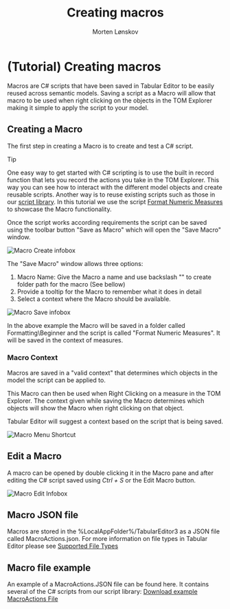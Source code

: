 ﻿---
uid: creating-macros
title: Creating macros
author: Morten Lønskov
updated: 2023-12-07
applies_to:
  editions:
    - edition: Desktop
    - edition: Business
    - edition: Enterprise
---
# (Tutorial) Creating macros

Macros are C# scripts that have been saved in Tabular Editor to be easily reused across semantic models.
Saving a script as a  Macro will allow that macro to be used when right clicking on the objects in the TOM Explorer making it simple to apply the script to your model.

## Creating a Macro

The first step in creating a Macro is to create and test a C# script. 

> [!TIP]
>One easy way to get started with C# scripting is to use the built in record function that lets you record the actions you take in the TOM Explorer.
>This way you can see how to interact with the different model objects and create reusable scripts.
>Another way is to reuse existing scripts such as those in our [script library](xref:csharp-script-library).
>In this tutorial we use the script [Format Numeric Measures](xref:script-format-numeric-measures) to showcase the Macro functionality.

Once the script works according requirements the script can be saved using the toolbar button "Save as Macro" which will open the "Save Macro" window.

![Macro Create infobox](~/assets/images/features/macros/macro_tutorial_create_infobox.png)

The "Save Macro" window allows three options:
1. Macro Name: Give the Macro a name and use backslash "\" to create folder path for the macro (See bellow)
2. Provide a tooltip for the Macro to remember what it does in detail
3. Select a context where the Macro should be available. 

![Macro Save infobox](~/assets/images/features/macros/macro_tutorial_save_window.png)

In the above example the Macro will be saved in a folder called Formatting\Beginner and the script is called "Format Numeric Measures". It will be saved in the context of measures.

### Macro Context
Macros are saved in a "valid context" that determines which objects in the model the script can be applied to. 

This Macro can then be used when Right Clicking on a measure in the TOM Explorer. The context given while saving the Macro determines which objects will show the Macro when right clicking on that object.

Tabular Editor will suggest a context based on the script that is being saved. 

![Macro Menu Shortcut](~/assets/images/features/macros/macro_tutorial_menu_shortcut.png)

## Edit a Macro

A macro can be opened by double clicking it in the Macro pane and after editing the C# script saved using _Ctrl + S_ or the Edit Macro button. 

![Macro Edit Infobox](~/assets/images/features/macros/macro_tutorial_edit_infobox.png)


## Macro JSON file

Macros are stored in the %LocalAppFolder%/TabularEditor3 as a JSON file called MacroActions.json. For more information on file types in Tabular Editor please see [Supported File Types](xref:supported-files#macroactionsjson)

## Macro file example

An example of a MacroActions.JSON file can be found here. It contains several of the C# scripts from our script library: [Download example MacroActions File](https://raw.githubusercontent.com/TabularEditor/TabularEditorDocs/main/assets/file-types/MacroActions.json)


